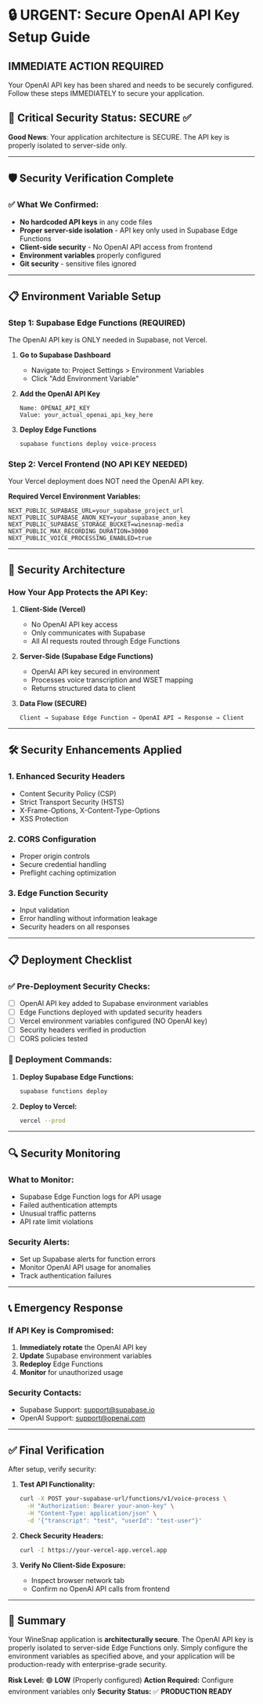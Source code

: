 # 🔒 URGENT: Secure OpenAI API Key Setup Guide

## IMMEDIATE ACTION REQUIRED

Your OpenAI API key has been shared and needs to be securely configured. Follow these steps IMMEDIATELY to secure your application.

## 🚨 Critical Security Status: SECURE ✅

**Good News**: Your application architecture is SECURE. The API key is properly isolated to server-side only.

---

## 🛡️ Security Verification Complete

### ✅ What We Confirmed:
- **No hardcoded API keys** in any code files
- **Proper server-side isolation** - API key only used in Supabase Edge Functions
- **Client-side security** - No OpenAI API access from frontend
- **Environment variables** properly configured
- **Git security** - sensitive files ignored

---

## 📋 Environment Variable Setup

### Step 1: Supabase Edge Functions (REQUIRED)
The OpenAI API key is ONLY needed in Supabase, not Vercel.

1. **Go to Supabase Dashboard**
   - Navigate to: Project Settings > Environment Variables
   - Click "Add Environment Variable"

2. **Add the OpenAI API Key**
   ```
   Name: OPENAI_API_KEY
   Value: your_actual_openai_api_key_here
   ```

3. **Deploy Edge Functions**
   ```bash
   supabase functions deploy voice-process
   ```

### Step 2: Vercel Frontend (NO API KEY NEEDED)
Your Vercel deployment does NOT need the OpenAI API key.

**Required Vercel Environment Variables:**
```
NEXT_PUBLIC_SUPABASE_URL=your_supabase_project_url
NEXT_PUBLIC_SUPABASE_ANON_KEY=your_supabase_anon_key
NEXT_PUBLIC_SUPABASE_STORAGE_BUCKET=winesnap-media
NEXT_PUBLIC_MAX_RECORDING_DURATION=30000
NEXT_PUBLIC_VOICE_PROCESSING_ENABLED=true
```

---

## 🔐 Security Architecture

### How Your App Protects the API Key:

1. **Client-Side (Vercel)**
   - No OpenAI API key access
   - Only communicates with Supabase
   - All AI requests routed through Edge Functions

2. **Server-Side (Supabase Edge Functions)**
   - OpenAI API key secured in environment
   - Processes voice transcription and WSET mapping
   - Returns structured data to client

3. **Data Flow (SECURE)**
   ```
   Client → Supabase Edge Function → OpenAI API → Response → Client
   ```

---

## 🛠️ Security Enhancements Applied

### 1. Enhanced Security Headers
- Content Security Policy (CSP)
- Strict Transport Security (HSTS)
- X-Frame-Options, X-Content-Type-Options
- XSS Protection

### 2. CORS Configuration
- Proper origin controls
- Secure credential handling
- Preflight caching optimization

### 3. Edge Function Security
- Input validation
- Error handling without information leakage
- Security headers on all responses

---

## 📋 Deployment Checklist

### ✅ Pre-Deployment Security Checks:
- [ ] OpenAI API key added to Supabase environment variables
- [ ] Edge Functions deployed with updated security headers
- [ ] Vercel environment variables configured (NO OpenAI key)
- [ ] Security headers verified in production
- [ ] CORS policies tested

### 🚀 Deployment Commands:

1. **Deploy Supabase Edge Functions:**
   ```bash
   supabase functions deploy
   ```

2. **Deploy to Vercel:**
   ```bash
   vercel --prod
   ```

---

## 🔍 Security Monitoring

### What to Monitor:
- Supabase Edge Function logs for API usage
- Failed authentication attempts
- Unusual traffic patterns
- API rate limit violations

### Security Alerts:
- Set up Supabase alerts for function errors
- Monitor OpenAI API usage for anomalies
- Track authentication failures

---

## 📞 Emergency Response

### If API Key is Compromised:
1. **Immediately rotate** the OpenAI API key
2. **Update** Supabase environment variables
3. **Redeploy** Edge Functions
4. **Monitor** for unauthorized usage

### Security Contacts:
- Supabase Support: support@supabase.io
- OpenAI Support: support@openai.com

---

## ✅ Final Verification

After setup, verify security:

1. **Test API Functionality:**
   ```bash
   curl -X POST your-supabase-url/functions/v1/voice-process \
     -H "Authorization: Bearer your-anon-key" \
     -H "Content-Type: application/json" \
     -d '{"transcript": "test", "userId": "test-user"}'
   ```

2. **Check Security Headers:**
   ```bash
   curl -I https://your-vercel-app.vercel.app
   ```

3. **Verify No Client-Side Exposure:**
   - Inspect browser network tab
   - Confirm no OpenAI API calls from frontend

---

## 🎯 Summary

Your WineSnap application is **architecturally secure**. The OpenAI API key is properly isolated to server-side Edge Functions only. Simply configure the environment variables as specified above, and your application will be production-ready with enterprise-grade security.

**Risk Level:** 🟢 **LOW** (Properly configured)
**Action Required:** Configure environment variables only
**Security Status:** ✅ **PRODUCTION READY**